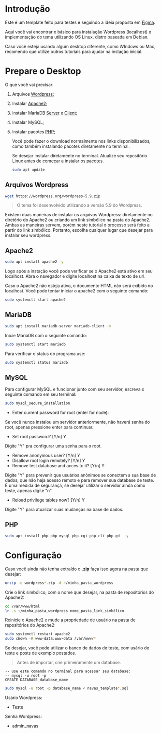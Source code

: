 # Introdução

Este é um template feito para testes e seguindo a ideia proposta em [Figma](https://www.figma.com/file/8yPNAVRLSa5eE1gclfelA2/Blog---Teste-Navas?node-id=0%3A1).

Aqui você vai encontrar o básico para instalação Wordpress (localhost) e implementação do tema utilizando OS Linux, distro baseada em Debian.

Caso você esteja usando algum desktop diferente, como WIndows ou Mac, recomendo que utilize outros tutoriais para ajudar na instação inicial.

# Prepare o Desktop

O que você vai precisar:

1. Arquivos [Wordpress](https://wordpress.org/download/releases/);

2. Instalar [Apache2](https://archive.apache.org/dist/httpd/binaries/);

3. Instalar MariaDB [Server](https://mariadb.org/mariadb/all-releases/) e [Client](https://mariadb.com/kb/en/mariadb-connector-j-11-release-notes/);

4. Instalar MySQL;

5. Instalar pacotes [PHP](https://github.com/php/php-src);

   Você pode fazer o download normalmente nos links disponibilizados, como também instalando pacotes diretamente no terminal.

   Se desejar instalar diretamente no terminal. Atualize seu repositório Linux antes de começar a instalar os pacotes.

   ```bash
   sudo apt update
   ```

   

## Arquivos Wordpress

```bash
wget https://wordpress.org/wordpress-5.9.zip
```

> O tema foi desenvolvido utilizando a versão 5.9 do Wordpress.

Existem duas maneiras de instalar os arquivos Wordpress: diretamente no diretório do Apache2 ou criando um link simbólico na pasta do Apache2. Ambas as maneiras servem, porém neste tutorial o processo será feito a partir do link simbólico. Portanto, escolha qualquer lugar que desejar para instalar seu wordpress.

## Apache2

```bash
sudo apt install apache2 -y
```

Logo após a instação você pode verificar se o Apache2 está ativo em seu localhost. Abra o navegador e digite localhost na caixa de texto de url.

Caso o Apache2 não esteja ativo, o documento HTML não será exibido no localhost. Você pode tentar iniciar o apache2 com o seguinte comando:

```bash
sudo systemctl start apache2
```



## MariaDB

```bash
sudo apt install mariadb-server mariadb-client -y
```

Inicie MariaDB com o seguinte comando:

```bash
sudo systemctl start mariadb
```

Para verificar o status do programa use:

```bash
sudo systemctl status mariadb
```



## MySQL

Para configurar MySQL e funcionar junto com seu servidor, escreva o seguinte comando em seu terminal:

```bash
sudo mysql_secure_installation
```

- Enter current password for root (enter for node): 

Se você nunca instalou um servidor anteriormente, não haverá senha do root, apenas pressione enter para continuar.

- Set root password? [Y/n] Y

Digite "Y" pra configurar uma senha para o root.

- Remove anonymous user? [Y/n] Y
- Disallow root login remotely? [Y/n] Y
- Remove test database and acces to it? [Y/n] Y

Digite "Y" para prevenir que usuários anônimos se conectem a sua base de dados, que não haja acesso remoto e para remover sua database de teste. É uma medida de segurança, se desejar utilizar o servidor ainda como teste, apenas digite "n".

- Reload privilege tables now? [Y/n] Y

Digite "Y" para atualizar suas mudanças na base de dados.

## PHP

```bash
sudo apt install php php-mysql php-cgi php-cli php-gd  -y
```

# Configuração

Caso você ainda não tenha extraído o **.zip**  faça isso agora na pasta que desejar:

```bash
unzip -q wordpress*.zip -d ~/minha_pasta_wordpress
```

Crie o link simbólico, com o nome que desejar, na pasta de repositórios do Apache2:

```bash
cd /var/www/html
ln -s ~/minha_pasta_wordpress nome_pasta_link_simbólico
```

Reinicie o Apache2 e mude a propriedade de usuário na pasta de repositórios do Apache2:

```bash
sudo systemctl restart apache2
sudo chown -R www-data:www-data /var/www/*
```

Se desejar, você pode utilizar o banco de dados de teste, com usário de teste e posts de exemplo postados.

> Antes de importar, crie primeiramente um database.

```mysql
-- use este comando no terminal para acessar seu database:
-- mysql -u root -p
CREATE DATABASE database_name
```

```bash
sudo mysql -u root -p database_name < navas_template*.sql
```

Usário Wordpress:

- Teste

Senha Wordpress:

- admin_navas